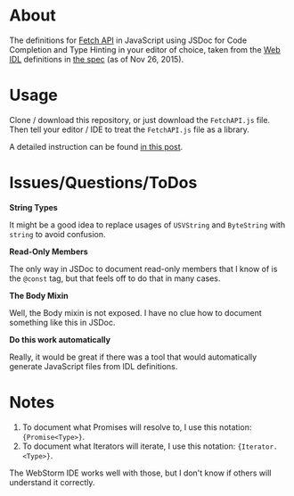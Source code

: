 About
==

The definitions for [Fetch API](https://developer.mozilla.org/en-US/docs/Web/API/Fetch_API) in JavaScript using JSDoc for Code Completion and Type Hinting in your editor of choice, taken from the [Web IDL](http://www.w3.org/TR/WebIDL/) definitions in [the spec](https://fetch.spec.whatwg.org/) (as of Nov 26, 2015).

Usage
==

Clone / download this repository, or just download the `FetchAPI.js` file. Then tell your editor / IDE to treat the `FetchAPI.js` file as a library.

A detailed instruction can be found [in this post](http://jensarps.de/).

Issues/Questions/ToDos
==

**String Types**


It might be a good idea to replace usages of `USVString` and `ByteString` with `string` to avoid confusion.

**Read-Only Members**

The only way in JSDoc to document read-only members that I know of is the `@const` tag, but that feels off to do that in many cases.

**The Body Mixin**

Well, the Body mixin is not exposed. I have no clue how to document something like this in JSDoc.

**Do this work automatically**

Really, it would be great if there was a tool that would automatically generate JavaScript files from IDL definitions.

Notes
==

1. To document what Promises will resolve to, I use this notation: `{Promise<Type>}`.
2. To document what Iterators will iterate, I use this notation: `{Iterator.<Type>}`.

The WebStorm IDE works well with those, but I don't know if others will understand it correctly.
